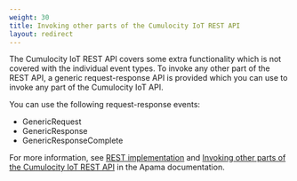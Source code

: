 ```yaml
---
weight: 30
title: Invoking other parts of the Cumulocity IoT REST API
layout: redirect
---
```


The Cumulocity IoT REST API covers some extra functionality which is not covered with the individual event types. To invoke any other part of the REST API, a generic request-response API is provided which you can use to invoke any part of the Cumulocity IoT API.

You can use the following request-response events:

* GenericRequest
* GenericResponse
* GenericResponseComplete

For more information, see [REST implementation](/reference/rest-implementation/) and [Invoking other parts of the Cumulocity IoT REST API](https://documentation.softwareag.com/onlinehelp/Rohan/Apama/v10-7/apama10-7/apama-webhelp/index.html#page/apama-webhelp%2Fco-ConApaAppToExtCom_cumulocity_invoking_other_parts_of_the_cumulocity_rest_api.html) in the Apama documentation.